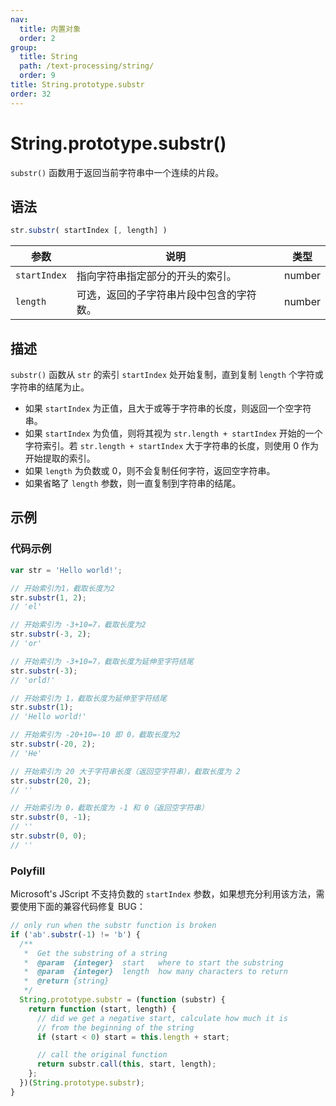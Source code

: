 ```yaml
---
nav:
  title: 内置对象
  order: 2
group:
  title: String
  path: /text-processing/string/
  order: 9
title: String.prototype.substr
order: 32
---
```


# String.prototype.substr()

`substr()` 函数用于返回当前字符串中一个连续的片段。

## 语法

```js
str.substr( startIndex [, length] )
```

| 参数         | 说明                                     | 类型   |
| ------------ | ---------------------------------------- | ------ |
| `startIndex` | 指向字符串指定部分的开头的索引。         | number |
| `length`     | 可选，返回的子字符串片段中包含的字符数。 | number |

## 描述

`substr()` 函数从 `str` 的索引 `startIndex` 处开始复制，直到复制 `length` 个字符或字符串的结尾为止。

- 如果 `startIndex` 为正值，且大于或等于字符串的长度，则返回一个空字符串。
- 如果 `startIndex` 为负值，则将其视为 `str.length + startIndex` 开始的一个字符索引。若 `str.length + startIndex` 大于字符串的长度，则使用 0 作为开始提取的索引。
- 如果 `length` 为负数或 0，则不会复制任何字符，返回空字符串。
- 如果省略了 `length` 参数，则一直复制到字符串的结尾。

## 示例

### 代码示例

```js
var str = 'Hello world!';

// 开始索引为1，截取长度为2
str.substr(1, 2);
// 'el'

// 开始索引为 -3+10=7，截取长度为2
str.substr(-3, 2);
// 'or'

// 开始索引为 -3+10=7，截取长度为延伸至字符结尾
str.substr(-3);
// 'orld!'

// 开始索引为 1，截取长度为延伸至字符结尾
str.substr(1);
// 'Hello world!'

// 开始索引为 -20+10=-10 即 0，截取长度为2
str.substr(-20, 2);
// 'He'

// 开始索引为 20 大于字符串长度（返回空字符串），截取长度为 2
str.substr(20, 2);
// ''

// 开始索引为 0，截取长度为 -1 和 0（返回空字符串）
str.substr(0, -1);
// ''
str.substr(0, 0);
// ''
```

### Polyfill

Microsoft's JScript 不支持负数的 `startIndex` 参数，如果想充分利用该方法，需要使用下面的兼容代码修复 BUG：

```js
// only run when the substr function is broken
if ('ab'.substr(-1) != 'b') {
  /**
   *  Get the substring of a string
   *  @param  {integer}  start   where to start the substring
   *  @param  {integer}  length  how many characters to return
   *  @return {string}
   */
  String.prototype.substr = (function (substr) {
    return function (start, length) {
      // did we get a negative start, calculate how much it is
      // from the beginning of the string
      if (start < 0) start = this.length + start;

      // call the original function
      return substr.call(this, start, length);
    };
  })(String.prototype.substr);
}
```
